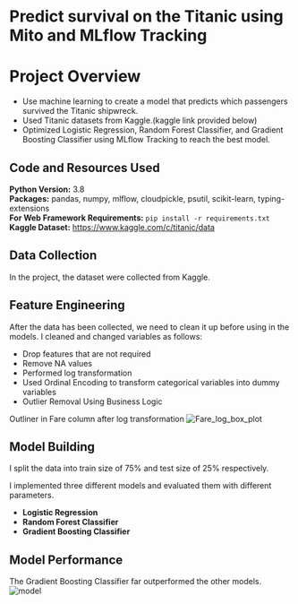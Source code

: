 # Predict survival on the Titanic using Mito and MLflow Tracking
# Project Overview 
* Use machine learning to create a model that predicts which passengers survived the Titanic shipwreck.
* Used Titanic datasets from Kaggle.(kaggle link provided below)
* Optimized Logistic Regression, Random Forest Classifier, and Gradient Boosting Classifier using MLflow Tracking to reach the best model. 

## Code and Resources Used 
**Python Version:** 3.8  
**Packages:** pandas, numpy, mlflow, cloudpickle, psutil, scikit-learn, typing-extensions  
**For Web Framework Requirements:**  ```pip install -r requirements.txt```  
**Kaggle Dataset:** https://www.kaggle.com/c/titanic/data

## Data Collection
In the project, the dataset were collected from Kaggle.

## Feature Engineering
After the data has been collected, we need to clean it up before using in the models. I cleaned and changed variables as follows:

*	Drop features that are not required
*	Remove NA values
*	Performed log transformation
* Used Ordinal Encoding to transform categorical variables into dummy variables
*	Outlier Removal Using Business Logic

Outliner in Fare column after log transformation
![Fare_log_box_plot](https://user-images.githubusercontent.com/72549846/140296002-22f7ed0a-45a8-4b9a-ac66-3a5fd257f238.png)

## Model Building 
I split the data into train size of 75% and test size of 25% respectively.  

I implemented three different models and evaluated them with different parameters.
*	**Logistic Regression**
*	**Random Forest Classifier**
*	**Gradient Boosting Classifier**

## Model Performance
The Gradient Boosting Classifier far outperformed the other models.
![model](https://user-images.githubusercontent.com/72549846/140297360-7def321d-30de-4006-8617-d542b02f5a5a.png)


